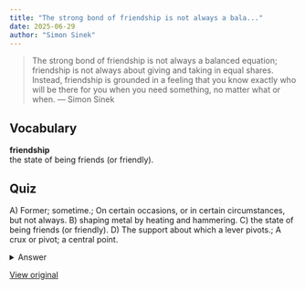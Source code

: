 ```yaml
---
title: "The strong bond of friendship is not always a bala..."
date: 2025-06-29
author: "Simon Sinek"
---
```


> The strong bond of friendship is not always a balanced equation; friendship is not always about giving and taking in equal shares. Instead, friendship is grounded in a feeling that you know exactly who will be there for you when you need something, no matter what or when.
> — Simon Sinek

## Vocabulary
**friendship**  
the state of being friends (or friendly).

## Quiz
A) Former; sometime.; On certain occasions, or in certain circumstances, but not always.
B) shaping metal by heating and hammering.
C) the state of being friends (or friendly).
D) The support about which a lever pivots.; A crux or pivot; a central point.

<details>
<summary>Answer</summary>
C) the state of being friends (or friendly).
</details>

[View original](https://t.me/c/2696929880/374)
